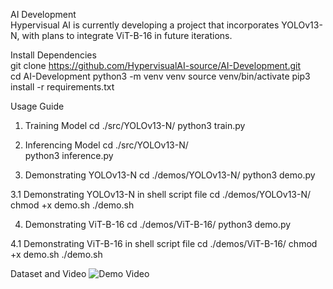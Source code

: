 
AI Development                                                                                        
Hypervisual AI is currently developing a project that incorporates YOLOv13-N, with plans to integrate ViT-B-16 in future iterations.
                                                                                                    
Install Dependencies                                                              
git clone https://github.com/HypervisualAI-source/AI-Development.git                      
cd AI-Development
python3 -m venv venv
source venv/bin/activate
pip3 install -r requirements.txt

Usage Guide
1. Training Model
    cd ./src/YOLOv13-N/
	python3 train.py      
	
2. Inferencing Model
    cd ./src/YOLOv13-N/                      
	python3 inference.py

3. Demonstrating YOLOv13-N 
    cd ./demos/YOLOv13-N/
	python3 demo.py 

3.1 Demonstrating YOLOv13-N in shell script file
    cd ./demos/YOLOv13-N/
    chmod +x demo.sh 
	./demo.sh

4. Demonstrating ViT-B-16
    cd ./demos/ViT-B-16/
	python3 demo.py                  
                                       
4.1 Demonstrating ViT-B-16 in shell script file
    cd ./demos/ViT-B-16/
    chmod +x demo.sh 
	./demo.sh
	
Dataset and Video
![Demo Video](check_0/object-track.gif)








